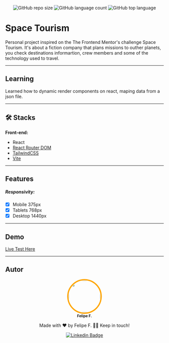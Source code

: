 
<div align="center">

 <!-- :uk: [English version](/Readme/README-en.md) / [Pt-BR version](../README.md) -->
 

  ![GitHub repo size](https://img.shields.io/github/repo-size/felpfsf/mission-space-explorers) ![GitHub language count](https://img.shields.io/github/languages/count/felpfsf/mission-space-explorers) ![GitHub top language](https://img.shields.io/github/languages/top/felpfsf/mission-space-explorers)

</div>

# Space Tourism

Personal project inspired on the The Frontend Mentor's challenge Space Tourism. It's about a fiction company that plans missions to outher planets, you check destinations informartion, crew members and some of the technology used to travel.

---

## Learning

Learned how to dynamic render components on react, maping data from a json file.

---

## 🛠 Stacks

**Front-end:**

- React
- [React Router DOM](https://www.npmjs.com/package/react-router-dom)
- [TailwindCSS](https://tailwindcss.com/docs/guides/create-react-app)
- [Vite](https://vitejs.dev/)
  
---

## Features

##### Responsivity:
- [x] Mobile 375px
- [x] Tablets 768px
- [x] Desktop 1440px

---

## Demo

[Live Test Here](http://mission-space-explorers.vercel.app/)

---

## Autor

<div align='center'>

 <img style="border:4px solid orange; border-radius: 100%; padding:1px;" src="https://github.com/felpfsf.png" width="100px;" alt=""/>
 <br />
 <sub><b>Felipe F.</b></sub>

Made with ❤️ by Felipe F. 👋🏽 Keep in touch!

[![Linkedin Badge](https://img.shields.io/badge/-Felipe-blue?style=flat-square&logo=Linkedin&logoColor=white&link=https://www.linkedin.com/in/felipefsf/)](https://www.linkedin.com/in/felipefsf/)

</div>